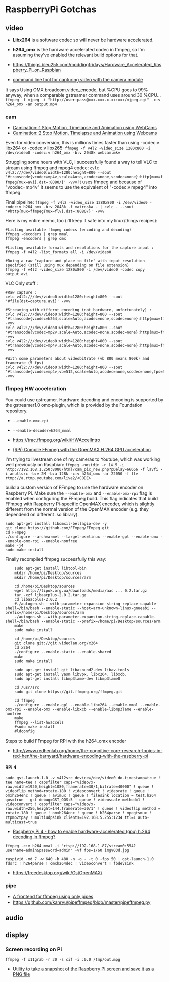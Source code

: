 # RaspberryPi Gotchas

## video

* **Libx264** is a software codec so will never be hardware accelerated.
* **h264_omx** is the hardware accelerated codec in ffmpeg, so I'm assuming they've enabled the relevant build options for that.

* https://things.bleu255.com/moddingfridays/Hardware_Accelerated_Raspberry_Pi_on_Raspbian
* [command line tool for capturing video with the camera module](https://www.raspberrypi.org/documentation/usage/camera/raspicam/raspivid.md)


It says Using OMX.broadcom.video_encode, but %CPU goes to 99% anyway, when a comparable gstreamer command uses around 30 %CPU...
`ffmpeg -f mjpeg -i "http://user:pass@xxx.xxx.x.xx:xxx/mjpeg.cgi" -c:v h264_omx -an output.mp4`

### cam 

* [Camination::1 Stop Motion, Timelapse and Animation using WebCams](http://www.sparkslabs.com/camination/)
* [Camination::2 Stop Motion, Timelapse and Animation using Webcams](https://github.com/sparkslabs/camination)


Even for video conversion, this is millions times faster than using -codec:v libx264 or -codec:v libx265:
`ffmpeg -f v4l2 -video_size 1280x800 -i /dev/video0 -codec:v h264_omx -b:v 2048k webcam.mkv`

Struggling some hours with VLC, I successfully found a way to tell VLC to stream using ffmpeg and mpeg4 codec:
`cvlc v4l2:///dev/video0:width=1280:height=800 --sout '#transcode{vcodec=mp4v,scale=Auto,acodec=none,scodec=none}:http{mux=ffmpeg{mux=avi},dst=:8080/}' -vvv`
It uses ffmpeg and because of "vcodec=mp4v" it seems to use the equivalent of "-codec:v mpeg4" into ffmpeg.


Final pipeline:
`ffmpeg -f v4l2 -video_size 1280x800 -i /dev/video0 -codec:v h264_omx -b:v 2048k -f matroska - | cvlc - --sout '#http{mux=ffmpeg{mux=flv},dst=:8080/}' -vvv`


Here is my entire memo, too (i'll keep it safe into my linux/things recipes):
```
#Listing available ffmpeg codecs (encoding and decoding)
ffmpeg -decoders | grep mmal
ffmpeg -encoders | grep omx

#Listing available formats and resolutions for the capture input :
ffmpeg -f v4l2 -list_formats all -i /dev/video0

#Doing a raw "capture and place to file" with input resolution specified (still using mux depending on file extension)
ffmpeg -f v4l2 -video_size 1280x800 -i /dev/video0 -codec copy output.avi
```

VLC Only stuff :
```
#Raw capture :
cvlc v4l2:///dev/video0:width=1280:height=800 --sout '#file{dst=capture.avi}' -vvv

#Streaming with differnt encoding (not hardware, unfortunately) :
cvlc v4l2:///dev/video0:width=1280:height=800 --sout '#transcode{vcodec=h264,scale=Auto,acodec=none,scodec=none}:http{mux=ffmpeg{mux=flv},dst=:8080/}' -vvv
cvlc v4l2:///dev/video0:width=1280:height=800 --sout '#transcode{vcodec=mp2v,scale=Auto,acodec=none,scodec=none}:http{mux=ffmpeg{mux=avi},dst=:8080/}' -vvv
cvlc v4l2:///dev/video0:width=1280:height=800 --sout '#transcode{vcodec=mp4v,scale=Auto,acodec=none,scodec=none}:http{mux=ffmpeg{mux=avi},dst=:8080/}' -vvv

#With some parameters about videobitrate (vb 800 means 800k) and framerate (5 fps)
cvlc v4l2:///dev/video0:width=1280:height=800 --sout '#transcode{vcodec=mp4v,vb=512,scale=Auto,acodec=none,scodec=none,fps=5}:http{mux=ffmpeg{mux=avi},dst=:8080/}' -vvv
```


### ffmpeg HW acceleration


You could use gstreamer. Hardware decoding and encoding is supported by the gstreamer1.0 omx-plugin, which is provided by the Foundation repository.

* `--enable-omx-rpi`
* `--enable-decoder=h264_mmal`



* https://trac.ffmpeg.org/wiki/HWAccelIntro
* [(RPi) Compile FFmpeg with the OpenMAX H.264 GPU acceleration](https://github.com/legotheboss/YouTube-files/wiki/(RPi)-Compile-FFmpeg-with-the-OpenMAX-H.264-GPU-acceleration)

I'm trying to livestream one of my cameras to Youtube, which was working well previously on Raspbian:
`ffmpeg -nostdin -r 14.5 -i http://192.168.1.250:8080/html/cam_pic_new.php?pDelay=66666 -f lavfi -i anullsrc -b:v 2M -b:a 128k -c:v h264_omx -ar 22050 -f flv rtmp://a.rtmp.youtube.com/live2/<CODE>`

build a custom version of FFmpeg to use the hardware encoder on Raspberry Pi. Make sure the `--enable-omx` and `--enable-omx-rpi` flag is enabled when configuring the FFmpeg build. This flag indicates that build FFmpeg with Raspberry Pi-specific OpenMAX encoder, which is silghtly different from the normal version of the OpenMAX encoder (e.g. they dependend on different .so library).

```
sudo apt-get install libomxil-bellagio-dev -y
git clone https://github.com/FFmpeg/FFmpeg.git
cd FFmpeg
./configure --arch=armel --target-os=linux --enable-gpl --enable-omx --enable-omx-rpi --enable-nonfree
make -j4
sudo make install
```



Finally recompiled ffmpeg successfully this way:
```
    sudo apt-get install libtool-bin
    mkdir /home/pi/Desktop/sources
    mkdir /home/pi/Desktop/sources/arm

    cd /home/pi/Desktop/sources
    wget http://tipok.org.ua/downloads/media/aac ... 0.2.tar.gz
    tar -xzf libaacplus-2.0.2.tar.gz
    cd libaacplus-2.0.2
    #./autogen.sh --with-parameter-expansion-string-replace-capable-shell=/bin/bash --enable-static --host=arm-unknown-linux-gnueabi --prefix=/home/pi/Desktop/sources/arm
    ./autogen.sh --with-parameter-expansion-string-replace-capable-shell=/bin/bash --enable-static --prefix=/home/pi/Desktop/sources/arm
    make
    sudo make install

    cd /home/pi/Desktop/sources
    git clone git://git.videolan.org/x264
    cd x264
    ./configure --enable-static --enable-shared
    make
    sudo make install

    sudo apt-get install git libasound2-dev libav-tools
    sudo apt-get install yasm libvpx. libx264. libxcb.
    sudo apt-get install libmp3lame-dev libmp3lame0

    cd /usr/src
    sudo git clone https://git.ffmpeg.org/ffmpeg.git

    cd ffmpeg
    ./configure --enable-gpl --enable-libx264 --enable-mmal --enable-omx-rpi --enable-omx --enable-libxcb --enable-libmp3lame --enable-nonfree
    make
    ffmpeg --list-hwaccels
    #sudo make install
    #ldconfig
```



Steps to build FFmpeg for RPi with the h264_omx encoder

* http://www.redhenlab.org/home/the-cognitive-core-research-topics-in-red-hen/the-barnyard/hardware-encoding-with-the-raspberry-pi



#### RPi 4

```
sudo gst-launch-1.0 -v v4l2src device=/dev/video0 do-timestamp=true ! tee name=tee ! capsfilter caps="video/x-raw,width=1920,height=1080,framerate=30/1,bitrate=40000" ! queue ! videoflip method=rotate-180 ! videoconvert ! videorate ! queue ! omxh264enc ! queue ! avimux ! queue ! filesink location = test.h264 qos=true --gst-debug=GST_QOS:5 ! queue ! videoscale method=1 ! videoconvert ! capsfilter caps="video/x-raw,width=256,height=144,framerate=30/1" ! queue ! videoflip method = rotate-180 ! queue ! omxh264enc ! queue ! h264parse ! mpegtsmux ! rtpmp2tpay ! multiudpsink clients=192.168.5.255:1234 ttl=1 auto-multicast=true
```

* [Raspberry Pi 4 - how to enable hardware-accelerated (gpu) h.264 decoding in ffmpeg?](https://www.raspberrypi.org/forums/viewtopic.php?t=265764)

`ffmpeg -c:v h264_mmal -i "rtsp://192.168.1.87/stream0:554?username=admin&password=admin" -vf fps=1/60 img%03d.jpg`

`raspivid -md 7 -w 640 -h 480 -n -o - -t 0 -fps 50 | gst-launch-1.0 fdsrc ! h264parse ! omxh264dec ! videoconvert ! fbdevsink`

* https://freedesktop.org/wiki/GstOpenMAX/


### pipe

* [A frontend for ffmpeg using only pipes](https://github.com/kanryu/pipeffmpeg)
* https://github.com/kanryu/pipeffmpeg/blob/master/pipeffmpeg.py





## audio


## display



### Screen recording on Pi

`ffmpeg -f x11grab -r 30 -s cif -i :0.0 /tmp/out.mpg`


* [Utility to take a snapshot of the Raspberry Pi screen and save it as a PNG file](https://github.com/AndrewFromMelbourne/raspi2png)




